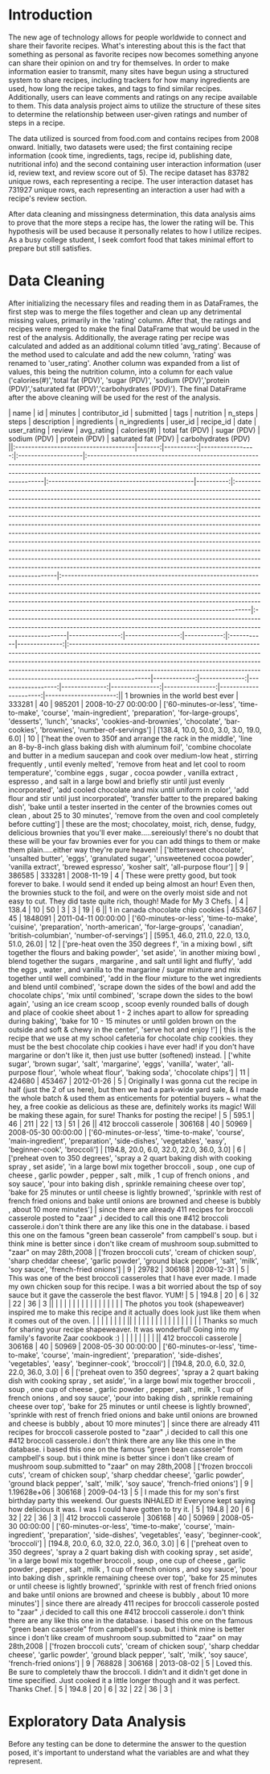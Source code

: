 # Introduction
The new age of technology allows for people worldwide to connect and share their favorite recipes. What's interesting about this is the fact that something as personal as favorite recipes now becomes something anyone can share their opinion on and try for themselves. In order to make information easier to transmit, many sites have begun using a structured system to share recipes, including trackers for how many ingredients are used, how long the recipe takes, and tags to find similar recipes. Additionally, users can leave comments and ratings on any recipe available to them. This data analysis project aims to utilize the structure of these sites to determine the relationship between user-given ratings and number of steps in a recipe.

The data utilized is sourced from food.com and contains recipes from 2008 onward. Initially, two datasets were used; the first containing recipe information (cook time, ingredients, tags, recipe id, publishing date, nutritional info) and the second containing user interaction information (user id, review text, and review score out of 5). The recipe dataset has 83782 unique rows, each representing a recipe. The user interaction dataset has 731927 unique rows, each representing an interaction a user had with a recipe's review section.

After data cleaning and missingness determination, this data analysis aims to prove that the more steps a recipe has, the lower the rating will be. This hypothesis will be used because it personally relates to how I utilize recipes. As a busy college student, I seek comfort food that takes minimal effort to prepare but still satisfies.
# Data Cleaning
After initializing the necessary files and reading them in as DataFrames, the first step was to merge the files together and clean up any detrimental missing values, primarily in the 'rating' column. After that, the ratings and recipes were merged to make the final DataFrame that would be used in the rest of the analysis. Additionally, the average rating per recipe was calculated and added as an additional column titled 'avg_rating'. Because of the method used to calculate and add the new column, 'rating' was renamed to 'user_rating'. Another column was expanded from a list of values, this being the nutrition column, into a column for each value ('calories(#)','total fat (PDV)', 'sugar (PDV)', 'sodium (PDV)','protein (PDV)','saturated fat (PDV)','carbohydrates (PDV)'). The final DataFrame after the above cleaning will be used for the rest of the analysis.

| name                                 |     id |   minutes |   contributor_id | submitted           | tags                                                                                                                                                                                                                        | nutrition                                    |   n_steps | steps                                                                                                                                                                                                                                                                                                                                                                                                                                                                                                                                                                                                                                                                                                                                                                                                                              | description                                                                                                                                                                                                                                                                                                                                                                       | ingredients                                                                                                                                                                    |   n_ingredients |          user_id |   recipe_id | date       |   user_rating | review                                                                                                                                                                                                                                                                                                                                           |   avg_rating |   calories(#) |   total fat (PDV) |   sugar (PDV) |   sodium (PDV) |   protein (PDV) |   saturated fat (PDV) |   carbohydrates (PDV) ||:-------------------------------------|-------:|----------:|-----------------:|:--------------------|:----------------------------------------------------------------------------------------------------------------------------------------------------------------------------------------------------------------------------|:---------------------------------------------|----------:|:-----------------------------------------------------------------------------------------------------------------------------------------------------------------------------------------------------------------------------------------------------------------------------------------------------------------------------------------------------------------------------------------------------------------------------------------------------------------------------------------------------------------------------------------------------------------------------------------------------------------------------------------------------------------------------------------------------------------------------------------------------------------------------------------------------------------------------------|:----------------------------------------------------------------------------------------------------------------------------------------------------------------------------------------------------------------------------------------------------------------------------------------------------------------------------------------------------------------------------------|:-------------------------------------------------------------------------------------------------------------------------------------------------------------------------------|----------------:|-----------------:|------------:|:-----------|--------------:|:-------------------------------------------------------------------------------------------------------------------------------------------------------------------------------------------------------------------------------------------------------------------------------------------------------------------------------------------------|-------------:|--------------:|------------------:|--------------:|---------------:|----------------:|----------------------:|----------------------:|| 1 brownies in the world    best ever | 333281 |        40 |           985201 | 2008-10-27 00:00:00 | ['60-minutes-or-less', 'time-to-make', 'course', 'main-ingredient', 'preparation', 'for-large-groups', 'desserts', 'lunch', 'snacks', 'cookies-and-brownies', 'chocolate', 'bar-cookies', 'brownies', 'number-of-servings'] | [138.4, 10.0, 50.0, 3.0, 3.0, 19.0, 6.0]     |        10 | ['heat the oven to 350f and arrange the rack in the middle', 'line an 8-by-8-inch glass baking dish with aluminum foil', 'combine chocolate and butter in a medium saucepan and cook over medium-low heat , stirring frequently , until evenly melted', 'remove from heat and let cool to room temperature', 'combine eggs , sugar , cocoa powder , vanilla extract , espresso , and salt in a large bowl and briefly stir until just evenly incorporated', 'add cooled chocolate and mix until uniform in color', 'add flour and stir until just incorporated', 'transfer batter to the prepared baking dish', 'bake until a tester inserted in the center of the brownies comes out clean , about 25 to 30 minutes', 'remove from the oven and cool completely before cutting']                                                  | these are the most; chocolatey, moist, rich, dense, fudgy, delicious brownies that you'll ever make.....sereiously! there's no doubt that these will be your fav brownies ever for you can add things to them or make them plain.....either way they're pure heaven!                                                                                                              | ['bittersweet chocolate', 'unsalted butter', 'eggs', 'granulated sugar', 'unsweetened cocoa powder', 'vanilla extract', 'brewed espresso', 'kosher salt', 'all-purpose flour'] |               9 | 386585           |      333281 | 2008-11-19 |             4 | These were pretty good, but took forever to bake.  I would send it ended up being almost an hour!  Even then, the brownies stuck to the foil, and were on the overly moist side and not easy to cut.  They did taste quite rich, though!  Made for My 3 Chefs.                                                                                   |            4 |         138.4 |                10 |            50 |              3 |               3 |                    19 |                     6 || 1 in canada chocolate chip cookies   | 453467 |        45 |          1848091 | 2011-04-11 00:00:00 | ['60-minutes-or-less', 'time-to-make', 'cuisine', 'preparation', 'north-american', 'for-large-groups', 'canadian', 'british-columbian', 'number-of-servings']                                                               | [595.1, 46.0, 211.0, 22.0, 13.0, 51.0, 26.0] |        12 | ['pre-heat oven the 350 degrees f', 'in a mixing bowl , sift together the flours and baking powder', 'set aside', 'in another mixing bowl , blend together the sugars , margarine , and salt until light and fluffy', 'add the eggs , water , and vanilla to the margarine / sugar mixture and mix together until well combined', 'add in the flour mixture to the wet ingredients and blend until combined', 'scrape down the sides of the bowl and add the chocolate chips', 'mix until combined', 'scrape down the sides to the bowl again', 'using an ice cream scoop , scoop evenly rounded balls of dough and place of cookie sheet about 1 - 2 inches apart to allow for spreading during baking', 'bake for 10 - 15 minutes or until golden brown on the outside and soft & chewy in the center', 'serve hot and enjoy !'] | this is the recipe that we use at my school cafeteria for chocolate chip cookies. they must be the best chocolate chip cookies i have ever had! if you don't have margarine or don't like it, then just use butter (softened) instead.                                                                                                                                            | ['white sugar', 'brown sugar', 'salt', 'margarine', 'eggs', 'vanilla', 'water', 'all-purpose flour', 'whole wheat flour', 'baking soda', 'chocolate chips']                    |              11 | 424680           |      453467 | 2012-01-26 |             5 | Originally I was gonna cut the recipe in half (just the 2 of us here), but then we had a park-wide yard sale, & I made the whole batch & used them as enticements for potential buyers ~ what the hey, a free cookie as delicious as these are, definitely works its magic! Will be making these again, for sure! Thanks for posting the recipe! |            5 |         595.1 |                46 |           211 |             22 |              13 |                    51 |                    26 || 412 broccoli casserole               | 306168 |        40 |            50969 | 2008-05-30 00:00:00 | ['60-minutes-or-less', 'time-to-make', 'course', 'main-ingredient', 'preparation', 'side-dishes', 'vegetables', 'easy', 'beginner-cook', 'broccoli']                                                                        | [194.8, 20.0, 6.0, 32.0, 22.0, 36.0, 3.0]    |         6 | ['preheat oven to 350 degrees', 'spray a 2 quart baking dish with cooking spray , set aside', 'in a large bowl mix together broccoli , soup , one cup of cheese , garlic powder , pepper , salt , milk , 1 cup of french onions , and soy sauce', 'pour into baking dish , sprinkle remaining cheese over top', 'bake for 25 minutes or until cheese is lightly browned', 'sprinkle with rest of french fried onions and bake until onions are browned and cheese is bubbly , about 10 more minutes']                                                                                                                                                                                                                                                                                                                              | since there are already 411 recipes for broccoli casserole posted to "zaar" ,i decided to call this one  #412 broccoli casserole.i don't think there are any like this one in the database. i based this one on the famous "green bean casserole" from campbell's soup. but i think mine is better since i don't like cream of mushroom soup.submitted to "zaar" on may 28th,2008 | ['frozen broccoli cuts', 'cream of chicken soup', 'sharp cheddar cheese', 'garlic powder', 'ground black pepper', 'salt', 'milk', 'soy sauce', 'french-fried onions']          |               9 |  29782           |      306168 | 2008-12-31 |             5 | This was one of the best broccoli casseroles that I have ever made.  I made my own chicken soup for this recipe. I was a bit worried about the tsp of soy sauce but it gave the casserole the best flavor. YUM!                                                                                                                                  |            5 |         194.8 |                20 |             6 |             32 |              22 |                    36 |                     3 ||                                      |        |           |                  |                     |                                                                                                                                                                                                                             |                                              |           |                                                                                                                                                                                                                                                                                                                                                                                                                                                                                                                                                                                                                                                                                                                                                                                                                                    |                                                                                                                                                                                                                                                                                                                                                                                   |                                                                                                                                                                                |                 |                  |             |            |               | The photos you took (shapeweaver) inspired me to make this recipe and it actually does look just like them when it comes out of the oven.                                                                                                                                                                                                        |              |               |                   |               |                |                 |                       |                       ||                                      |        |           |                  |                     |                                                                                                                                                                                                                             |                                              |           |                                                                                                                                                                                                                                                                                                                                                                                                                                                                                                                                                                                                                                                                                                                                                                                                                                    |                                                                                                                                                                                                                                                                                                                                                                                   |                                                                                                                                                                                |                 |                  |             |            |               | Thanks so much for sharing your recipe shapeweaver. It was wonderful!  Going into my family's favorite Zaar cookbook :)                                                                                                                                                                                                                          |              |               |                   |               |                |                 |                       |                       || 412 broccoli casserole               | 306168 |        40 |            50969 | 2008-05-30 00:00:00 | ['60-minutes-or-less', 'time-to-make', 'course', 'main-ingredient', 'preparation', 'side-dishes', 'vegetables', 'easy', 'beginner-cook', 'broccoli']                                                                        | [194.8, 20.0, 6.0, 32.0, 22.0, 36.0, 3.0]    |         6 | ['preheat oven to 350 degrees', 'spray a 2 quart baking dish with cooking spray , set aside', 'in a large bowl mix together broccoli , soup , one cup of cheese , garlic powder , pepper , salt , milk , 1 cup of french onions , and soy sauce', 'pour into baking dish , sprinkle remaining cheese over top', 'bake for 25 minutes or until cheese is lightly browned', 'sprinkle with rest of french fried onions and bake until onions are browned and cheese is bubbly , about 10 more minutes']                                                                                                                                                                                                                                                                                                                              | since there are already 411 recipes for broccoli casserole posted to "zaar" ,i decided to call this one  #412 broccoli casserole.i don't think there are any like this one in the database. i based this one on the famous "green bean casserole" from campbell's soup. but i think mine is better since i don't like cream of mushroom soup.submitted to "zaar" on may 28th,2008 | ['frozen broccoli cuts', 'cream of chicken soup', 'sharp cheddar cheese', 'garlic powder', 'ground black pepper', 'salt', 'milk', 'soy sauce', 'french-fried onions']          |               9 |      1.19628e+06 |      306168 | 2009-04-13 |             5 | I made this for my son's first birthday party this weekend. Our guests INHALED it! Everyone kept saying how delicious it was. I was I could have gotten to try it.                                                                                                                                                                               |            5 |         194.8 |                20 |             6 |             32 |              22 |                    36 |                     3 || 412 broccoli casserole               | 306168 |        40 |            50969 | 2008-05-30 00:00:00 | ['60-minutes-or-less', 'time-to-make', 'course', 'main-ingredient', 'preparation', 'side-dishes', 'vegetables', 'easy', 'beginner-cook', 'broccoli']                                                                        | [194.8, 20.0, 6.0, 32.0, 22.0, 36.0, 3.0]    |         6 | ['preheat oven to 350 degrees', 'spray a 2 quart baking dish with cooking spray , set aside', 'in a large bowl mix together broccoli , soup , one cup of cheese , garlic powder , pepper , salt , milk , 1 cup of french onions , and soy sauce', 'pour into baking dish , sprinkle remaining cheese over top', 'bake for 25 minutes or until cheese is lightly browned', 'sprinkle with rest of french fried onions and bake until onions are browned and cheese is bubbly , about 10 more minutes']                                                                                                                                                                                                                                                                                                                              | since there are already 411 recipes for broccoli casserole posted to "zaar" ,i decided to call this one  #412 broccoli casserole.i don't think there are any like this one in the database. i based this one on the famous "green bean casserole" from campbell's soup. but i think mine is better since i don't like cream of mushroom soup.submitted to "zaar" on may 28th,2008 | ['frozen broccoli cuts', 'cream of chicken soup', 'sharp cheddar cheese', 'garlic powder', 'ground black pepper', 'salt', 'milk', 'soy sauce', 'french-fried onions']          |               9 | 768828           |      306168 | 2013-08-02 |             5 | Loved this.  Be sure to completely thaw the broccoli.  I didn&#039;t and it didn&#039;t get done in time specified.  Just cooked it a little longer though and it was perfect.  Thanks Chef.                                                                                                                                                     |            5 |         194.8 |                20 |             6 |             32 |              22 |                    36 |                     3 |

# Exploratory Data Analysis
Before any testing can be done to determine the answer to the question posed, it's important to understand what the variables are and what they represent. 

